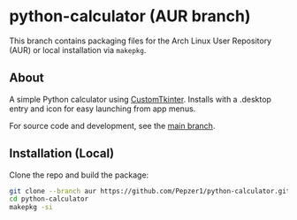 # python-calculator (AUR branch)

This branch contains packaging files for the Arch Linux User Repository (AUR) or local installation via `makepkg`.

## About
A simple Python calculator using [CustomTkinter](https://github.com/TomSchimansky/CustomTkinter).
Installs with a .desktop entry and icon for easy launching from app menus.

For source code and development, see the [main branch](https://github.com/Pepzer1/python-calculator/tree/main).

## Installation (Local)

Clone the repo and build the package:

```bash
git clone --branch aur https://github.com/Pepzer1/python-calculator.git
cd python-calculator
makepkg -si
